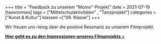 +++
title = "Feedback zu unserem \"Momo\"-Projekt"
date = 2021-07-19
[taxonomies]
tags = ["Mittelschulaktivitäten" , "Tanzprojekt"]
categories =["Kunst & Kultur"]
klassen =["09. Klasse"]
+++

Wir freuen uns riesig über die positive Resonanz zu unserem Filmprojekt.

[**Hier geht es zu den Impressionen unseres Filmprojekts** »](/archiv/archiv-28/)

<!-- more -->